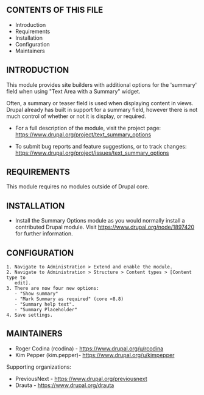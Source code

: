 CONTENTS OF THIS FILE
---------------------

 * Introduction
 * Requirements
 * Installation
 * Configuration
 * Maintainers


INTRODUCTION
------------

This module provides site builders with additional options for the 'summary'
field when using "Text Area with a Summary" widget.

Often, a summary or teaser field is used when displaying content in views.
Drupal already has built in support for a summary field, however there is not
much control of whether or not it is display, or required.

 * For a full description of the module, visit the project page:
   https://www.drupal.org/project/text_summary_options

 * To submit bug reports and feature suggestions, or to track changes:
   https://www.drupal.org/project/issues/text_summary_options


REQUIREMENTS
------------

This module requires no modules outside of Drupal core.


INSTALLATION
------------

 * Install the Summary Options module as you would normally install a
   contributed Drupal module. Visit https://www.drupal.org/node/1897420 for
   further information.


CONFIGURATION
-------------

    1. Navigate to Administration > Extend and enable the module.
    2. Navigate to Administration > Structure > Content types > [Content type to
       edit].
    3. There are now four new options:
       - "Show summary"
       - "Mark Summary as required" (core <8.8)
       - "Summary help text".
       - "Summary Placeholder"
    4. Save settings.


MAINTAINERS
-----------

 * Roger Codina (rcodina) - https://www.drupal.org/u/rcodina
 * Kim Pepper (kim.pepper)- https://www.drupal.org/u/kimpepper

Supporting organizations:

 * PreviousNext - https://www.drupal.org/previousnext
 * Drauta - https://www.drupal.org/drauta
